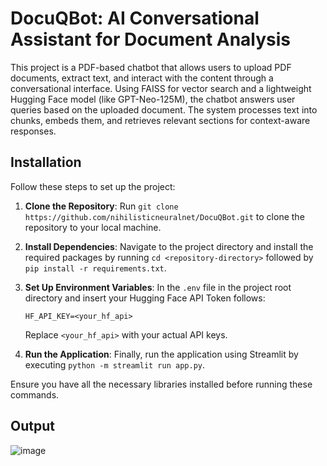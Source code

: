 # DocuQBot: AI Conversational Assistant for Document Analysis

This project is a PDF-based chatbot that allows users to upload PDF documents, extract text, and interact with the content through a conversational interface. Using FAISS for vector search and a lightweight Hugging Face model (like GPT-Neo-125M), the chatbot answers user queries based on the uploaded document. The system processes text into chunks, embeds them, and retrieves relevant sections for context-aware responses.

## Installation

Follow these steps to set up the project:

1. **Clone the Repository**: Run `git clone https://github.com/nihilisticneuralnet/DocuQBot.git` to clone the repository to your local machine.

2. **Install Dependencies**: Navigate to the project directory and install the required packages by running `cd <repository-directory>` followed by `pip install -r requirements.txt`. 

3. **Set Up Environment Variables**: In the `.env` file in the project root directory and insert your Hugging Face API Token follows:
   ```plaintext
   HF_API_KEY=<your_hf_api>
   ```
   Replace `<your_hf_api>` with your actual API keys.

4. **Run the Application**: Finally, run the application using Streamlit by executing `python -m streamlit run app.py`.

Ensure you have all the necessary libraries installed before running these commands.

## Output

![image](https://github.com/user-attachments/assets/5ba8ae83-d747-4075-8e20-732251057b0b)
